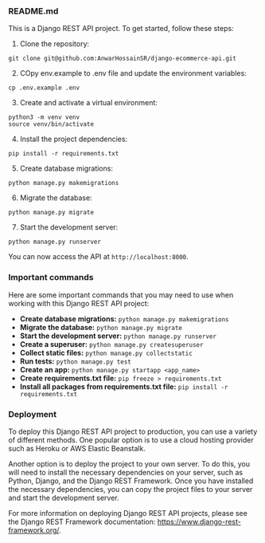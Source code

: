 ### README.md

This is a Django REST API project. To get started, follow these steps:

1. Clone the repository:

```
git clone git@github.com:AnwarHossainSR/django-ecommerce-api.git
```

2. COpy env.example to .env file and update the environment variables:

```
cp .env.example .env

```

3. Create and activate a virtual environment:

```
python3 -m venv venv
source venv/bin/activate
```

4. Install the project dependencies:

```
pip install -r requirements.txt
```

5. Create database migrations:

```
python manage.py makemigrations
```

6. Migrate the database:

```
python manage.py migrate
```

7. Start the development server:

```
python manage.py runserver
```

You can now access the API at `http://localhost:8000`.

### Important commands

Here are some important commands that you may need to use when working with this Django REST API project:

- **Create database migrations:** `python manage.py makemigrations`
- **Migrate the database:** `python manage.py migrate`
- **Start the development server:** `python manage.py runserver`
- **Create a superuser:** `python manage.py createsuperuser`
- **Collect static files:** `python manage.py collectstatic`
- **Run tests:** `python manage.py test`
- **Create an app:** `python manage.py startapp <app_name>`
- **Create requirements.txt file:** `pip freeze > requirements.txt`
- **Install all packages from requirements.txt file:** `pip install -r requirements.txt`

### Deployment

To deploy this Django REST API project to production, you can use a variety of different methods. One popular option is to use a cloud hosting provider such as Heroku or AWS Elastic Beanstalk.

Another option is to deploy the project to your own server. To do this, you will need to install the necessary dependencies on your server, such as Python, Django, and the Django REST Framework. Once you have installed the necessary dependencies, you can copy the project files to your server and start the development server.

For more information on deploying Django REST API projects, please see the Django REST Framework documentation: https://www.django-rest-framework.org/.
